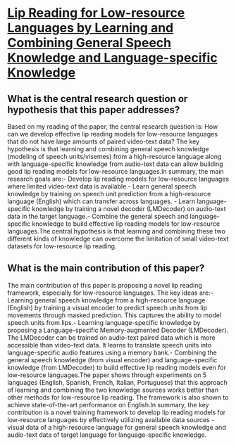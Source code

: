 # [Lip Reading for Low-resource Languages by Learning and Combining General   Speech Knowledge and Language-specific Knowledge](https://arxiv.org/abs/2308.09311)

## What is the central research question or hypothesis that this paper addresses?

Based on my reading of the paper, the central research question is: How can we develop effective lip reading models for low-resource languages that do not have large amounts of paired video-text data? The key hypothesis is that learning and combining general speech knowledge (modeling of speech units/visemes) from a high-resource language along with language-specific knowledge from audio-text data can allow building good lip reading models for low-resource languages.In summary, the main research goals are:- Develop lip reading models for low-resource languages where limited video-text data is available.- Learn general speech knowledge by training on speech unit prediction from a high-resource language (English) which can transfer across languages. - Learn language-specific knowledge by training a novel decoder (LMDecoder) on audio-text data in the target language.- Combine the general speech and language-specific knowledge to build effective lip reading models for low-resource languages.The central hypothesis is that learning and combining these two different kinds of knowledge can overcome the limitation of small video-text datasets for low-resource lip reading.


## What is the main contribution of this paper?

The main contribution of this paper is proposing a novel lip reading framework, especially for low-resource languages. The key ideas are:- Learning general speech knowledge from a high-resource language (English) by training a visual encoder to predict speech units from lip movements through masked prediction. This captures the ability to model speech units from lips.- Learning language-specific knowledge by proposing a Language-specific Memory-augmented Decoder (LMDecoder). The LMDecoder can be trained on audio-text paired data which is more accessible than video-text data. It learns to translate speech units into language-specific audio features using a memory bank.- Combining the general speech knowledge (from visual encoder) and language-specific knowledge (from LMDecoder) to build effective lip reading models even for low-resource languages.The paper shows through experiments on 5 languages (English, Spanish, French, Italian, Portuguese) that this approach of learning and combining the two knowledge sources works better than other methods for low-resource lip reading. The framework is also shown to achieve state-of-the-art performance on English.In summary, the key contribution is a novel training framework to develop lip reading models for low-resource languages by effectively utilizing available data sources - visual data of a high-resource language for general speech knowledge and audio-text data of target language for language-specific knowledge.
